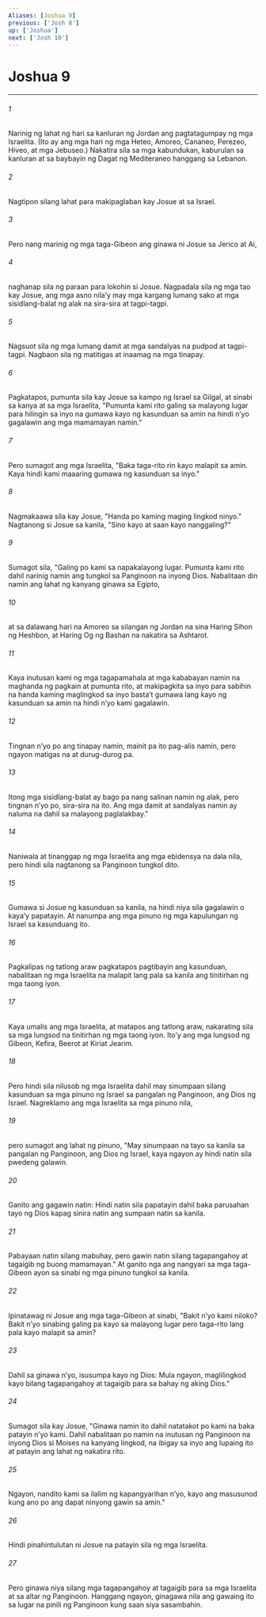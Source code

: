 ```yaml
---
Aliases: [Joshua 9]
previous: ['Josh 8']
up: ['Joshua']
next: ['Josh 10']
---
```

# Joshua 9

***






















###### 1 










Narinig ng lahat ng hari sa kanluran ng Jordan ang pagtatagumpay ng mga Israelita. (Ito ay ang mga hari ng mga Heteo, Amoreo, Cananeo, Perezeo, Hiveo, at mga Jebuseo.) Nakatira sila sa mga kabundukan, kaburulan sa kanluran at sa baybayin ng Dagat ng Mediteraneo hanggang sa Lebanon. 





















###### 2 










Nagtipon silang lahat para makipaglaban kay Josue at sa Israel. 





















###### 3 










Pero nang marinig ng mga taga-Gibeon ang ginawa ni Josue sa Jerico at Ai, 





















###### 4 










naghanap sila ng paraan para lokohin si Josue. Nagpadala sila ng mga tao kay Josue, ang mga asno nilaʼy may mga kargang lumang sako at mga sisidlang-balat ng alak na sira-sira at tagpi-tagpi. 





















###### 5 










Nagsuot sila ng mga lumang damit at mga sandalyas na pudpod at tagpi-tagpi. Nagbaon sila ng matitigas at inaamag na mga tinapay. 





















###### 6 










Pagkatapos, pumunta sila kay Josue sa kampo ng Israel sa Gilgal, at sinabi sa kanya at sa mga Israelita, "Pumunta kami rito galing sa malayong lugar para hilingin sa inyo na gumawa kayo ng kasunduan sa amin na hindi nʼyo gagalawin ang mga mamamayan namin." 





















###### 7 










Pero sumagot ang mga Israelita, "Baka taga-rito rin kayo malapit sa amin. Kaya hindi kami maaaring gumawa ng kasunduan sa inyo." 





















###### 8 










Nagmakaawa sila kay Josue, "Handa po kaming maging lingkod ninyo." Nagtanong si Josue sa kanila, "Sino kayo at saan kayo nanggaling?" 





















###### 9 










Sumagot sila, "Galing po kami sa napakalayong lugar. Pumunta kami rito dahil narinig namin ang tungkol sa Panginoon na inyong Dios. Nabalitaan din namin ang lahat ng kanyang ginawa sa Egipto, 





















###### 10 










at sa dalawang hari na Amoreo sa silangan ng Jordan na sina Haring Sihon ng Heshbon, at Haring Og ng Bashan na nakatira sa Ashtarot. 





















###### 11 










Kaya inutusan kami ng mga tagapamahala at mga kababayan namin na maghanda ng pagkain at pumunta rito, at makipagkita sa inyo para sabihin na handa kaming maglingkod sa inyo bastaʼt gumawa lang kayo ng kasunduan sa amin na hindi nʼyo kami gagalawin. 





















###### 12 










Tingnan nʼyo po ang tinapay namin, mainit pa ito pag-alis namin, pero ngayon matigas na at durug-durog pa. 





















###### 13 










Itong mga sisidlang-balat ay bago pa nang salinan namin ng alak, pero tingnan nʼyo po, sira-sira na ito. Ang mga damit at sandalyas namin ay naluma na dahil sa malayong paglalakbay." 





















###### 14 










Naniwala at tinanggap ng mga Israelita ang mga ebidensya na dala nila, pero hindi sila nagtanong sa Panginoon tungkol dito. 





















###### 15 










Gumawa si Josue ng kasunduan sa kanila, na hindi niya sila gagalawin o kayaʼy papatayin. At nanumpa ang mga pinuno ng mga kapulungan ng Israel sa kasunduang ito. 





















###### 16 










Pagkalipas ng tatlong araw pagkatapos pagtibayin ang kasunduan, nabalitaan ng mga Israelita na malapit lang pala sa kanila ang tinitirhan ng mga taong iyon. 





















###### 17 










Kaya umalis ang mga Israelita, at matapos ang tatlong araw, nakarating sila sa mga lungsod na tinitirhan ng mga taong iyon. Itoʼy ang mga lungsod ng Gibeon, Kefira, Beerot at Kiriat Jearim. 





















###### 18 










Pero hindi sila nilusob ng mga Israelita dahil may sinumpaan silang kasunduan sa mga pinuno ng Israel sa pangalan ng Panginoon, ang Dios ng Israel. Nagreklamo ang mga Israelita sa mga pinuno nila, 





















###### 19 










pero sumagot ang lahat ng pinuno, "May sinumpaan na tayo sa kanila sa pangalan ng Panginoon, ang Dios ng Israel, kaya ngayon ay hindi natin sila pwedeng galawin. 





















###### 20 










Ganito ang gagawin natin: Hindi natin sila papatayin dahil baka parusahan tayo ng Dios kapag sinira natin ang sumpaan natin sa kanila. 





















###### 21 










Pabayaan natin silang mabuhay, pero gawin natin silang tagapangahoy at tagaigib ng buong mamamayan." At ganito nga ang nangyari sa mga taga-Gibeon ayon sa sinabi ng mga pinuno tungkol sa kanila. 





















###### 22 










Ipinatawag ni Josue ang mga taga-Gibeon at sinabi, "Bakit nʼyo kami niloko? Bakit nʼyo sinabing galing pa kayo sa malayong lugar pero taga-rito lang pala kayo malapit sa amin? 





















###### 23 










Dahil sa ginawa nʼyo, isusumpa kayo ng Dios: Mula ngayon, maglilingkod kayo bilang tagapangahoy at tagaigib para sa bahay ng aking Dios." 





















###### 24 










Sumagot sila kay Josue, "Ginawa namin ito dahil natatakot po kami na baka patayin nʼyo kami. Dahil nabalitaan po namin na inutusan ng Panginoon na inyong Dios si Moises na kanyang lingkod, na ibigay sa inyo ang lupaing ito at patayin ang lahat ng nakatira rito. 





















###### 25 










Ngayon, nandito kami sa ilalim ng kapangyarihan nʼyo, kayo ang masusunod kung ano po ang dapat ninyong gawin sa amin." 





















###### 26 










Hindi pinahintulutan ni Josue na patayin sila ng mga Israelita. 





















###### 27 










Pero ginawa niya silang mga tagapangahoy at tagaigib para sa mga Israelita at sa altar ng Panginoon. Hanggang ngayon, ginagawa nila ang gawaing ito sa lugar na pinili ng Panginoon kung saan siya sasambahin.
